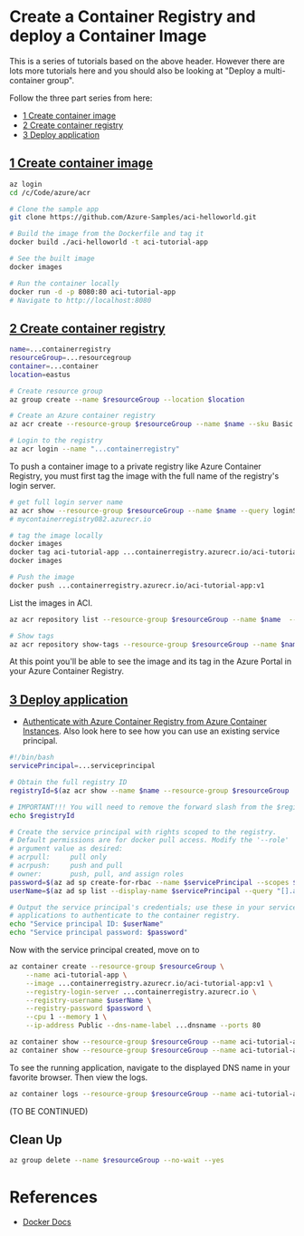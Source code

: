 # Create a Container Registry and deploy a Container Image

This is a series of tutorials based on the above header. However there are lots more tutorials here and you should also be looking at "Deploy a multi-container group".

Follow the three part series from here:

- [1 Create container image](https://learn.microsoft.com/en-us/azure/container-instances/container-instances-tutorial-prepare-app)
- [2 Create container registry](https://learn.microsoft.com/en-us/azure/container-instances/container-instances-tutorial-prepare-acr)
- [3 Deploy application](https://learn.microsoft.com/en-us/azure/container-instances/container-instances-tutorial-deploy-app)

## [1 Create container image](https://learn.microsoft.com/en-us/azure/container-instances/container-instances-tutorial-prepare-app)

```bash
az login
cd /c/Code/azure/acr

# Clone the sample app
git clone https://github.com/Azure-Samples/aci-helloworld.git

# Build the image from the Dockerfile and tag it
docker build ./aci-helloworld -t aci-tutorial-app

# See the built image
docker images

# Run the container locally
docker run -d -p 8080:80 aci-tutorial-app
# Navigate to http://localhost:8080

```
## [2 Create container registry](https://learn.microsoft.com/en-us/azure/container-instances/container-instances-tutorial-prepare-acr)

```bash
name=...containerregistry
resourceGroup=...resourcegroup
container=...container
location=eastus

# Create resource group
az group create --name $resourceGroup --location $location
```

```bash
# Create an Azure container registry
az acr create --resource-group $resourceGroup --name $name --sku Basic

# Login to the registry
az acr login --name "...containerregistry"
```
To push a container image to a private registry like Azure Container Registry, you must first tag the image with the full name of the registry's login server.

```bash
# get full login server name
az acr show --resource-group $resourceGroup --name $name --query loginServer --output table
# mycontainerregistry082.azurecr.io

# tag the image locally
docker images
docker tag aci-tutorial-app ...containerregistry.azurecr.io/aci-tutorial-app:v1
docker images

# Push the image
docker push ...containerregistry.azurecr.io/aci-tutorial-app:v1
```
List the images in ACI.

```bash
az acr repository list --resource-group $resourceGroup --name $name  --output table

# Show tags
az acr repository show-tags --resource-group $resourceGroup --name $name  --repository aci-tutorial-app --output table
```
At this point you'll be able to see the image and its tag in the Azure Portal in your Azure Container Registry.


## [3 Deploy application](https://learn.microsoft.com/en-us/azure/container-instances/container-instances-tutorial-deploy-app)

- [Authenticate with Azure Container Registry from Azure Container Instances](https://learn.microsoft.com/en-us/azure/container-registry/container-registry-auth-aci). Also look here to see how you can use an existing service principal.

```bash
#!/bin/bash
servicePrincipal=...serviceprincipal

# Obtain the full registry ID
registryId=$(az acr show --name $name --resource-group $resourceGroup  --query "id" --output tsv)

# IMPORTANT!!! You will need to remove the forward slash from the $registryId otherwise the service principal creation statement won't work!!!
echo $registryId

# Create the service principal with rights scoped to the registry.
# Default permissions are for docker pull access. Modify the '--role'
# argument value as desired:
# acrpull:     pull only
# acrpush:     push and pull
# owner:       push, pull, and assign roles
password=$(az ad sp create-for-rbac --name $servicePrincipal --scopes $registryId --role acrpull --query "password" --output tsv)
userName=$(az ad sp list --display-name $servicePrincipal --query "[].appId" --output tsv)

# Output the service principal's credentials; use these in your services and
# applications to authenticate to the container registry.
echo "Service principal ID: $userName"
echo "Service principal password: $password"
```
Now with the service principal created, move on to 


```bash
az container create --resource-group $resourceGroup \
    --name aci-tutorial-app \
    --image ...containerregistry.azurecr.io/aci-tutorial-app:v1 \
    --registry-login-server ...containerregistry.azurecr.io \
    --registry-username $userName \
    --registry-password $password \
    --cpu 1 --memory 1 \
    --ip-address Public --dns-name-label ...dnsname --ports 80

az container show --resource-group $resourceGroup --name aci-tutorial-app --query instanceView.state
az container show --resource-group $resourceGroup --name aci-tutorial-app --query ipAddress.fqdn
```

To see the running application, navigate to the displayed DNS name in your favorite browser. Then view the logs.

```bash
az container logs --resource-group $resourceGroup --name aci-tutorial-app
```

(TO BE CONTINUED)


## Clean Up

```bash
az group delete --name $resourceGroup --no-wait --yes
```

# References

- [Docker Docs](https://docs.docker.com/get-started/overview/)